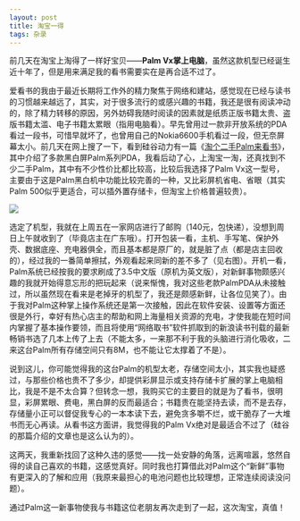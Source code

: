 ```yaml
---
layout: post
title: 淘宝一得
tags: 杂录
---
```


前几天在淘宝上淘得了一样好宝贝——**Palm Vx掌上电脑**，虽然这款机型已经诞生近十年了，但是用来满足我的看书需要实在是再合适不过了。

爱看书的我由于最近长期将工作外的精力聚焦于网络和建站，感觉现在已经与读书的习惯越来越远了，其实，对于很多流行的或感兴趣的书籍，我还是很有阅读冲动的，除了精力转移的原因，另外妨碍我随时阅读的因素就是纸质正版书籍太贵、盗版书籍太滥、电子书籍太累眼（指用电脑看）。早先曾用过一款非开放系统的PDA看过一段书，可惜早就坏了，也曾用自己的Nokia6600手机看过一段，但无奈屏幕太小。前几天在网上搜了一下，看到硅谷动力有一篇《[淘个二手Palm来看书](http://www.enet.com.cn/article/2004/1104/A20041104359095.shtml)》，其中介绍了多款黑白屏Palm系列PDA，我看后动了心，上淘宝一淘，还真找到不少二手Palm，其中有不少性价比都比较高，比较后我选择了Palm Vx这一型号，主要由于这是Palm黑白机中功能比较完善的一种，又比彩屏机省电、省眼（其实Palm 500似乎更适合，可以插外置存储卡，但淘宝上价格普遍较贵）。

![](http://image.cpxxpc.com/palm.jpg)

选定了机型，我就在上周五在一家网店进行了邮购（140元，包快递），没想到周日上午就收到了（毕竟店主在广东哦）。打开包装一看，主机、手写笔、保护外壳、数据底座、充电器俱全，而且基本都是原厂的，就是脏了点（都是店主回收的），经过我的一番简单擦拭，外观看起来同新的差不多了（见右图）。开机一看，Palm系统已经按我的要求刷成了3.5中文版（原机为英文版），对新鲜事物颇感兴趣的我就开始得意忘形的把玩起来（说来惭愧，我对这些老款PalmPDA从未接触过，所以虽然现在看来是老掉牙的机型了，我还是颇感新鲜，让各位见笑了）。由于我对Palm这种掌上操作系统还是第一次接触，因此在软件安装、设置等方面还很是外行，幸好有热心店主的帮助和网上海量相关资源的充电，才使我能在短时间内掌握了基本操作要领，而且将使用“网络取书”软件抓取到的新浪读书刊载的最新畅销书选了几本上传了上去（不能太多，一来那不利于我的头脑进行消化吸收，二来这台Palm所有存储空间只有8M，也不能让它太撑着了不是）。

说到这儿，你可能觉得我的这台Palm的机型太老，存储空间太小，其实我也疑惑过，与那些价格也贵不了多少，却提供彩屏显示或支持存储卡扩展的掌上电脑相比，我是不是不太合算？但转念一想，我购买它的主要目的就是为了看书，很明显，彩屏累眼、费电，黑白屏的反而最适合；书籍贵在能坚持去读，而不是去存，存储量小正可以督促我专心的一本本读下去，避免贪多嚼不烂，或干脆存了一大堆书而无心再读。从看书这方面讲，我觉得我的Palm Vx绝对是最适合不过了（硅谷的那篇介绍的文章也是这么认为的）。

这两天，我重新找回了这种久违的感觉——找一处安静的角落，远离喧嚣，悠然自得的读自己喜欢的书籍，这感觉真好。同时我也打算借此对Palm这个“新鲜”事物有更深入的了解和应用（我原来最担心的电池问题也比较理想，正常连续阅读没问题）。

通过Palm这一新事物使我与书籍这位老朋友再次走到了一起，这次淘宝，真值！

